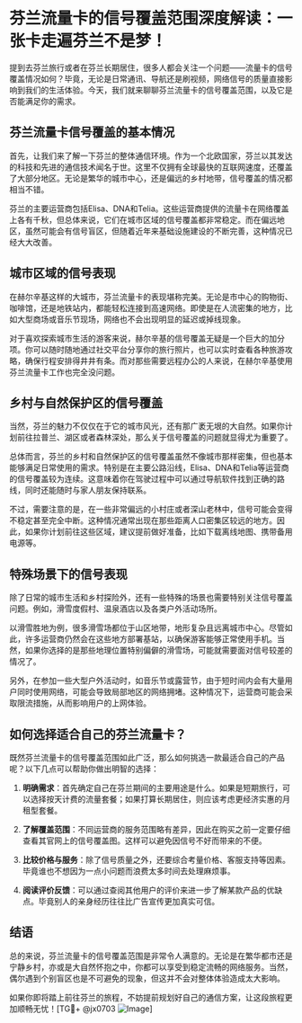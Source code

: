 # 芬兰流量卡的信号覆盖范围深度解读：一张卡走遍芬兰不是梦！

提到去芬兰旅行或者在芬兰长期居住，很多人都会关注一个问题——流量卡的信号覆盖情况如何？毕竟，无论是日常通讯、导航还是刷视频，网络信号的质量直接影响到我们的生活体验。今天，我们就来聊聊芬兰流量卡的信号覆盖范围，以及它是否能满足你的需求。

## 芬兰流量卡信号覆盖的基本情况

首先，让我们来了解一下芬兰的整体通信环境。作为一个北欧国家，芬兰以其发达的科技和先进的通信技术闻名于世。这里不仅拥有全球最快的互联网速度，还覆盖了大部分地区。无论是繁华的城市中心，还是偏远的乡村地带，信号覆盖的情况都相当不错。

芬兰的主要运营商包括Elisa、DNA和Telia。这些运营商提供的流量卡在网络覆盖上各有千秋，但总体来说，它们在城市区域的信号覆盖都非常稳定。而在偏远地区，虽然可能会有信号盲区，但随着近年来基础设施建设的不断完善，这种情况已经大大改善。

## 城市区域的信号表现

在赫尔辛基这样的大城市，芬兰流量卡的表现堪称完美。无论是市中心的购物街、咖啡馆，还是地铁站内，都能轻松连接到高速网络。即使是在人流密集的地方，比如大型商场或音乐节现场，网络也不会出现明显的延迟或掉线现象。

对于喜欢探索城市生活的游客来说，赫尔辛基的信号覆盖无疑是一个巨大的加分项。你可以随时随地通过社交平台分享你的旅行照片，也可以实时查看各种旅游攻略，确保行程安排得井井有条。而对那些需要远程办公的人来说，在赫尔辛基使用芬兰流量卡工作也完全没问题。

## 乡村与自然保护区的信号覆盖

当然，芬兰的魅力不仅仅在于它的城市风光，还有那广袤无垠的大自然。如果你计划前往拉普兰、湖区或者森林深处，那么关于信号覆盖的问题就显得尤为重要了。

总体而言，芬兰的乡村和自然保护区的信号覆盖虽然不像城市那样密集，但也基本能够满足日常使用的需求。特别是在主要公路沿线，Elisa、DNA和Telia等运营商的信号覆盖较为连续。这意味着你在驾驶过程中可以通过导航软件找到正确的路线，同时还能随时与家人朋友保持联系。

不过，需要注意的是，在一些非常偏远的小村庄或者深山老林中，信号可能会变得不稳定甚至完全中断。这种情况通常出现在那些距离人口密集区较远的地方。因此，如果你计划前往这些区域，建议提前做好准备，比如下载离线地图、携带备用电源等。

## 特殊场景下的信号表现

除了日常的城市生活和乡村探险外，还有一些特殊的场景也需要特别关注信号覆盖问题。例如，滑雪度假村、温泉酒店以及各类户外活动场所。

以滑雪胜地为例，很多滑雪场都位于山区地带，地形复杂且远离城市中心。尽管如此，许多运营商仍然会在这些地方部署基站，以确保游客能够正常使用手机。当然，如果你选择的是那些地理位置特别偏僻的滑雪场，可能就需要面对信号较差的情况了。

另外，在参加一些大型户外活动时，如音乐节或露营节，由于短时间内会有大量用户同时使用网络，可能会导致局部地区的网络拥堵。这种情况下，运营商可能会采取限流措施，从而影响用户的上网体验。

## 如何选择适合自己的芬兰流量卡？

既然芬兰流量卡的信号覆盖范围如此广泛，那么如何挑选一款最适合自己的产品呢？以下几点可以帮助你做出明智的选择：

1. **明确需求**：首先确定自己在芬兰期间的主要用途是什么。如果是短期旅行，可以选择按天计费的流量套餐；如果打算长期居住，则应该考虑更经济实惠的月租型套餐。
   
2. **了解覆盖范围**：不同运营商的服务范围略有差异，因此在购买之前一定要仔细查看其官网上的信号覆盖图。这样可以避免因信号不好而带来的不便。

3. **比较价格与服务**：除了信号质量之外，还要综合考量价格、客服支持等因素。毕竟谁也不想因为一点小问题而浪费太多时间去处理麻烦事。

4. **阅读评价反馈**：可以通过查阅其他用户的评价来进一步了解某款产品的优缺点。毕竟别人的亲身经历往往比广告宣传更加真实可信。

## 结语

总的来说，芬兰流量卡的信号覆盖范围是非常令人满意的。无论是在繁华都市还是宁静乡村，亦或是大自然怀抱之中，你都可以享受到稳定流畅的网络服务。当然，偶尔遇到个别盲区也是不可避免的现象，但这并不会对整体体验造成太大影响。

如果你即将踏上前往芬兰的旅程，不妨提前规划好自己的通信方案，让这段旅程更加顺畅无忧！[TG💪+ @jx0703 ![Image](https://github.com/user-attachments/assets/dbca1d08-cadb-493c-b0ec-ad6f7a83f270)]